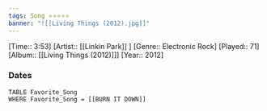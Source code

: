 ```yaml
---
tags: Song ⭐⭐⭐⭐⭐ 
banner: "![[Living Things (2012).jpg]]"
---
```

[Time:: 3:53]
[Artist:: [[Linkin Park]] ]
[Genre:: Electronic Rock]
[Played:: 71]
[Album:: [[Living Things (2012)]]]
[Year:: 2012]
### Dates
````dataview
TABLE Favorite_Song
WHERE Favorite_Song = [[BURN IT DOWN]]
````